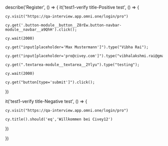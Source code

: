 describe('Register', () => {
  it('test1-verify title-Positive test', () => {
    
    cy.visit("https://qa-interview.app.omni.one/login/pro")

    cy.get('.button-module__button__Z8rEw.button-navbar-module__navbar__a9QhH').click();

    cy.wait(2000)

    cy.get("input[placeholder='Max Mustermann']").type("Vibha Rai");

    cy.get("input[placeholder='pro@civey.com']").type("vibhalakshmi.rai@gmail.com");

    cy.get(".textarea-module__textarea__2Ylyu").type("testing");

    cy.wait(2000)

    cy.get("button[type='submit']").click();




  })

  it('test1-verify title-Negative test', () => {
    
    cy.visit("https://qa-interview.app.omni.one/login/pro")

    cy.title().should('eq','Willkommen bei Civey12')
  })

}) 
